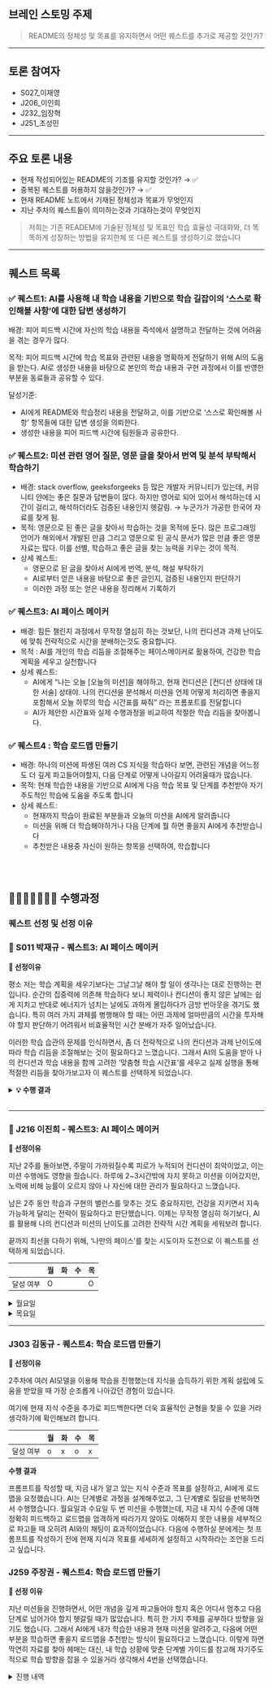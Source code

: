 ## 브레인 스토밍 주제

> README의 정체성 및 목표를 유지하면서 어떤 퀘스트를 추가로 제공할 것인가?

---

## 토론 참여자

- S027\_이재영
- J206\_이인희
- J232\_임장혁
- J251\_조성민

---

## 주요 토론 내용

- 현재 작성되어있는 README의 기조를 유지할 것인가? → ✅
- 중복된 퀘스트를 허용하지 않을것인가? → ✅
- 현재 README 노트에서 기재된 정체성과 목표가 무엇인지
- 지난 주차의 퀘스트들이 의미하는것과 기대하는것이 무엇인지

> 저희는 기존 READEM에 기술된 정체성 및 목표인 학습 효율성 극대화와, 더 똑똑하게 성장하는 방법을 유지한체 또 다른 퀘스트를 생성하기로 했습니다

---

## 퀘스트 목록

### ✅ 퀘스트1: AI를 사용해 내 학습 내용을 기반으로 학습 길잡이의 ‘스스로 확인해볼 사항’에 대한 답변 생성하기

배경: 피어 피드백 시간에 자신의 학습 내용을 즉석에서 설명하고 전달하는 것에 어려움을 겪는 경우가 많다.

목적: 피어 피드백 시간에 학습 목표와 관련된 내용을 명확하게 전달하기 위해 AI의 도움을 받는다. AI로 생성한 내용을 바탕으로 본인의 학습 내용과 구현 과정에서 이를 반영한 부분을 동료들과 공유할 수 있다.

달성기준:

- AI에게 README와 학습정리 내용을 전달하고, 이를 기반으로 ‘스스로 확인해볼 사항’ 항목들에 대한 답변 생성을 의뢰한다.
- 생성한 내용을 피어 피드백 시간에 팀원들과 공유한다.

### ✅ 퀘스트2: 미션 관련 영어 질문, 영문 글을 찾아서 번역 및 분석 부탁해서 학습하기

- 배경: stack overflow, geeksforgeeks 등 많은 개발자 커뮤니티가 있는데, 커뮤니티 안에는 좋은 질문과 답변들이 많다. 하지만 영어로 되어 있어서 해석하는데 시간이 걸리고, 해석하더라도 검증된 내용인지 헷갈림. → 누군가가 가공한 한국어 자료를 찾게 됨.
- 목적: 영문으로 된 좋은 글을 찾아서 학습하는 것을 목적에 둔다. 많은 프로그래밍 언어가 해외에서 개발된 만큼 그리고 영문으로 된 공식 문서가 많은 만큼 좋은 영문 자료는 많다. 이를 선별, 학습하고 좋은 글을 찾는 능력을 키우는 것이 목적.
- 상세 퀘스트:
  - 영문으로 된 글을 찾아서 AI에게 번역, 분석, 해설 부탁하기
  - AI로부터 얻은 내용을 바탕으로 좋은 글인지, 검증된 내용인지 판단하기
  - 이러한 과정 또는 얻은 내용을 정리해서 기록하기

### ✅ 퀘스트3: AI 페이스 메이커

- 배경: 힘든 챌린지 과정에서 무작정 열심히 하는 것보단, 나의 컨디션과 과제 난이도에 맞춰 전략적으로 시간을 분배하는것도 중요합니다.
- 목적 : AI를 개인의 학습 리듬을 조절해주는 페이스메이커로 활용하여, 건강한 학습 계획을 세우고 실천합니다
- 상세 퀘스트:
  - AI에게 “나는 오늘 [오늘의 미션]을 해야하고, 현재 컨디션은 [컨디션 상태에 대한 서술] 상태야. 나의 컨디션을 분석해서 미션을 언제 어떻게 처리하면 좋을지 포함해서 오늘 하루의 학습 시간표를 짜줘” 라는 프롬포트를 전달합니다
  - AI가 제안한 시간표와 실제 수행과정을 비교하여 적절한 학습 리듬을 찾아봅니다.

### ✅ 퀘스트4 : 학습 로드맵 만들기

- 배경: 하나의 미션에 파생된 여러 CS 지식을 학습하다 보면, 관련된 개념을 어느정도 더 깊게 파고들어야할지, 다음 단계로 어떻게 나아갈지 어려울때가 많습니다.
- 목적: 현재 학습한 내용을 기반으로 AI에게 다음 학습 목표 및 단계를 추천받아 자기주도적인 학습에 도움을 주도록 합니다
- 상세 퀘스트:
  - 현재까지 학습이 완료된 부분들과 오늘의 미션을 AI에게 알려줍니다
  - 미션을 위해 더 학습해야하거나 다음 단계에 뭘 하면 좋을지 AI에게 추천받습니다
  - 추천받은 내용중 자신이 원하는 항목을 선택하여, 학습합니다

<br>
<br>

## 🏃🏻‍➡️🏃🏻‍♀️‍➡️ 수행과정

### 퀘스트 선정 및 선정 이유

### 🧩 S011 박재규 - 퀘스트3: AI 페이스 메이커

**🤔 선정이유**

평소 저는 학습 계획을 세우기보다는 그날그날 해야 할 일이 생각나는 대로 진행하는 편입니다. 순간의 집중력에 의존해 학습하다 보니 체력이나 컨디션이 좋지 않은 날에는 쉽게 지치고 반대로 에너지가 넘치는 날에도 과하게 몰입하다가 금방 번아웃을 겪기도 했습니다. 특히 여러 가지 과제를 병행해야 할 때는 어떤 과제에 얼마만큼의 시간을 투자해야 할지 판단하기 어려워서 비효율적인 시간 분배가 자주 일어났습니다.

이러한 학습 습관의 문제를 인식하면서, 좀 더 전략적으로 나의 컨디션과 과제 난이도에 따라 학습 리듬을 조절해보는 것이 필요하다고 느꼈습니다. 그래서 AI의 도움을 받아 나의 컨디션과 학습 내용을 함께 고려한 ‘맞춤형 학습 시간표’를 세우고 실제 실행을 통해 적절한 리듬을 찾아가보고자 이 퀘스트를 선택하게 되었습니다.

<details>
<summary><b>💡 수행 결과</b></summary>

## 🕹️ Success Criteria

### 1. AI에게 “나는 오늘 [오늘의 미션]을 해야하고, 현재 컨디션은 [컨디션 상태에 대한 서술] 상태야. 나의 컨디션을 분석해서 미션을 언제 어떻게 처리하면 좋을지 포함해서 오늘 하루의 학습 시간표를 짜줘” 라는 프롬포트를 전달합니다

#### 📝 명령 프롬프트
```
나는 오늘 버전 관리를 위해 .git 디렉토리 아래에 있는 파일들을 분석하는 도구를 swift로 구현하는을 해야하고, 현재 컨디션은 잠을 충분하지 자지 못한 상태야.
나의 컨디션을 분석해서 미션을 언제 어떻게 처리하면 좋을지 포함해서 오늘 하루의 학습 시간표를 짜줘.
```

#### 📝 AI의 답변
컨디션이 좋지 않은 날에는 깊은 집중이 필요한 작업을 오전에 짧게 하고, 반복적이고 가벼운 작업은 오후에 배치하는 것이 효과적입니다. 또한 충분한 휴식과 리듬 유지가 중요합니다. 아래는 컨디션을 고려한 Swift 기반 Git 분석 도구 개발을 위한 하루 시간표입니다.

<br>
<br>

### 2. AI가 제안한 시간표와 실제 수행과정을 비교하여 적절한 학습 리듬을 찾아봅니다.
#### 📍 AI가 제안한 시간표
<img width="626" height="727" alt="Screenshot 2025-08-01 at 1 06 58 PM" src="https://github.com/user-attachments/assets/5da2827b-881e-4c2a-a159-7f832e7481a3" />

#### 📍 실제 수행과정
| 시간 | 활동 | 설명 |
| ------------- | ------------- |:-------------:|
| 09:30 – 10:00 | ☕ 가벼운 준비 & 뇌 깨우기 | 커피/가벼운 스트레칭 & 전날 코드 훑어보기 | 
| 12:00 – 13:30 | 🧩 집중코딩 세션 1: GitRepository, GitCloneCreator 리팩터링 | 가장 핵심적이고 비교적 쉬운 구조 정리 → 뇌가 덜 피곤한 상태일 때 |
| 13:30 – 14:30 | 🍱 점심 + 낮잠 20분 | 컨디션 회복 필수! 특히 오늘은 짧은 낮잠 적극 추천 |
| 15:30 – 18:00	| 🔍 분석 세션: .git/index, logs/HEAD, HEAD 내부 파싱 기능 구현 | 비교적 논리적인 구조 작업이지만, 반복성이 있어 오후에 적합 |
| 18:30 – 19:30 | 🍱 저녁 | 컨디션 회복 필수! |
| 20:00 – 23:30 | 🔄 GitObjectParser + ZlibHelper 통합 테스트 | 압축 해제/분석 루틴 점검, 로직 연결 테스트 |
| 00:00 – 2:30 | 🧪 예제 리포지토리 테스트 (add/commit 시 어떤 파일 생기는지 확인) | 직접 .git 파일 변화 확인해보기 (인풋/아웃풋 확인) |


</details>
<br>

---

### 🎁 J216 이진희 - 퀘스트3: AI 페이스 메이커

**🤔 선정이유**

지난 2주를 돌아보면, 주말이 가까워질수록 피로가 누적되어 컨디션이 최악이었고, 이는 미션 수행에도 영향을 줬습니다. 하루에 2~3시간밖에 자지 못하고 미션을 이어갔지만, 노력에 비해 능률이 오르지 않아 나 자신에 대한 관리가 필요하다고 느꼈습니다.

남은 2주 동안 학습과 구현의 밸런스를 맞추는 것도 중요하지만, 건강을 지키면서 지속 가능하게 달리는 전략이 필요하다고 판단했습니다. 이제는 무작정 열심히 하기보다, AI를 활용해 나의 컨디션과 미션의 난이도를 고려한 전략적 시간 계획을 세워보려 합니다.

끝까지 최선을 다하기 위해, ‘나만의 페이스’를 찾는 시도이자 도전으로 이 퀘스트를 선택하게 되었습니다.

|           | 월  | 화  | 수  | 목  |
| --------- | --- | --- | --- | --- |
| 달성 여부 | O   |     |     | O   |

<details>
  <summary>월요일</summary>

- 중간중간 휴식시간이 포함된 시간표를 만들어주었음
- 중간중간 휴식을 취했지만 늦게 자게 됨 ㅠ
  ![alt text](week2Img/jinhee-mon.png)

</details>
<details>
  <summary>목요일</summary>
  
- 이번주는 컨디션을 관리할 수 없어서.... 퀘스트 1로 변경
- Git 내부 구조와 동작 원리에 대해 이해는 했지만 피어 피드백 시간에 설명하고 전달하는데 어려움을 느낌
- 전체적인 흐름은 이해했지만 흐름만 이해했다는 것을 깨달음
- 부족했던 부분을 채우고자 AI를 함께 학습 내용을 점검하며 부족한 부분을 파악하고 공부 진행
- </details>

---

### J303 김동규 - 퀘스트4: 학습 로드맵 만들기

**🤔 선정이유**

2주차에 여러 AI모델을 이용해 학습을 진행했는데 지식을 습득하기 위한 계획 설립에 도움을 받았을 때 가장 순조롭게 나아갔던 경험이 있습니다.

여기에 현재 지식 수준을 추가로 피드백한다면 더욱 효율적인 균형을 찾을 수 있을 거라 생각하기에 확인해보려 합니다.

|           | 월  | 화  | 수  | 목  |
| --------- | --- | --- | --- | --- |
| 달성 여부 |  o   |  x   |  o   |  x   |

**수행 결과**

프롬프트를 작성할 때, 지금 내가 알고 있는 지식 수준과 목표를 설정하고, AI에게 로드맵을 요청했습니다. AI는 단계별로 과정을 설계해주었고, 그 단계별로 질답을 반복하면서 수행했습니다.
월요일과 수요일 두 번 미션을 수행했는데, 지금 내 지식 수준에 대해 정확히 피드백하고 로드맵을 엄격하게 따라가지 않아도 이해하지 못한 내용을 세부적으로 파고들 때 오히려 AI와의 채팅이 효과적이었습니다.
다음에 수행하실 분에게는 첫 프롬프트를 작성하기 전에 현재 지식과 목표를 세세하게 설정하고 시작하라는 조언을 드리고 싶습니다.

### J259 주장권 - 퀘스트4: 학습 로드맵 만들기

**🤔 선정 이유**

지난 미션들을 진행하면서, 어떤 개념을 깊게 파고들어야 할지 혹은 어디서 멈추고 다음 단계로 넘어가야 할지 헷갈릴 때가 많았습니다. 특히 한 가지 주제를 공부하다 방향을 잃기도 했습니다.
그래서 AI에게 내가 학습한 내용과 현재 미션을 알려주고, 다음에 어떤 부분을 학습하면 좋을지 로드맵을 추천받는 방식이 필요하다고 느꼈습니다. 이렇게 하면 막연히 자료를 찾아 헤매는 대신, 내 학습 상황에 맞춘 단계별 가이드를 참고해 자기주도적으로 학습 방향을 잡을 수 있을거라 생각해서 4번을 선택했습니다.

<details>
 <summary> 진행 내역 </summary>
  저는 학습 로드맵 만들기 미션을 진행을 했는데요. 이번 과제를 진행하면서 LLM에게 많은 도움을 받았다고 자부합니다. 특히 이번 미션을 진행하면서 가장 많이 사용하고 많이 도움 받았던 프롬프트는...
 > 나는 0000을 공부한걸 정리해봤어 혹시 여기서 부족하거나 더 공부해야되는 로드맵이있을까?

위 프롬프트를 가장 많이사용했는데요 위 질문에 대한 답변을 통해 제가 정리한 내용중 부족한 개념을 채우기도하고 직전보다는 지식의 늪에 빠지는 경우는 적었다고 생각합니다.

[![image.png](https://i.postimg.cc/t4n3Z1P3/image.png)](https://postimg.cc/87DJxzZc)

이렇게 제가 정리한 내용을 채점해주기도하고, 정리한 내용에서 부족한 부분이 있다고 생각되면 `다음 단계 로드맵`을 통해 공부 로드맵을 추천해주곤 합니다.
다만, 여기서도 과제를 진행하는데 불필요한 로드맵을 추천해주기는 하는데, 저는 시간이 부족해서 많이 진행해보진 않았지만 그래도 내가 정리한 개념이 어디로 뻗어 나갈 수 있는지 어디로 응용이 가능할 수 있어보이는지 생각할 수 있는 시간을 얻을 수 있어서 그거 또한 만족 스러웠다고 생각하는데요 만약에 다음 퀘스트를 물려 받는 분이 `과제에 집중`하기 위한 지식이 필요하시다면 프롬프트에 `과제에 집중해줘`를 추가해도 좋을것 같네요

단점이라고 생각되는게 딱히 없어서 다음 퀘스트를 물려받으시는 분께 어떻게 이 퀘스트를 추가적으로 변형할 수 있을까 하는 보완점은 드릴 순 없지만, 다음날의 더 좋은 로드맵을 위한 전날에 짧지막하게 회고를 작성해서 추가하게 하는 아이디어는 어떨까 생각이 됩니다.

</details>
